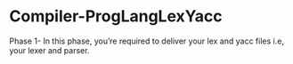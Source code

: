 # Compiler-ProgLangLexYacc

Phase 1- In this phase, you’re required to deliver your lex and yacc files i.e, your lexer and parser.
